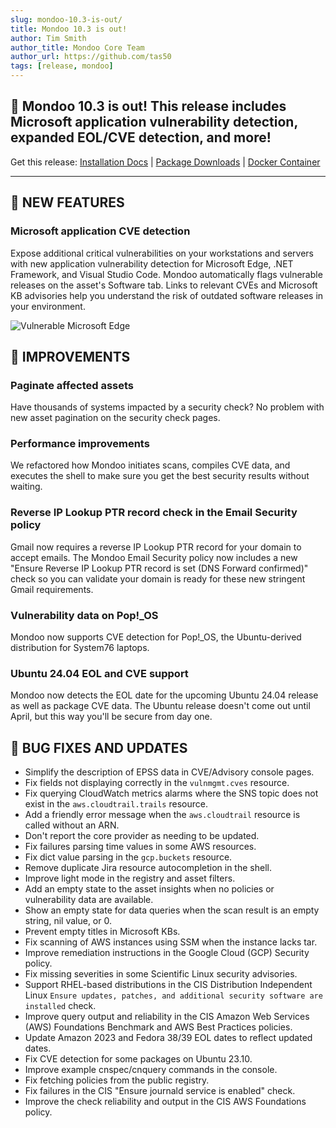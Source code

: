 ```yaml
---
slug: mondoo-10.3-is-out/
title: Mondoo 10.3 is out!
author: Tim Smith
author_title: Mondoo Core Team
author_url: https://github.com/tas50
tags: [release, mondoo]
---
```


## 🥳 Mondoo 10.3 is out! This release includes Microsoft application vulnerability detection, expanded EOL/CVE detection, and more!

Get this release: [Installation Docs](/cnspec/) | [Package Downloads](https://releases.mondoo.com/cnspec/) | [Docker Container](https://hub.docker.com/r/mondoo/cnspec)

---

## 🎉 NEW FEATURES

### Microsoft application CVE detection

Expose additional critical vulnerabilities on your workstations and servers with new application vulnerability detection for Microsoft Edge, .NET Framework, and Visual Studio Code. Mondoo automatically flags vulnerable releases on the asset's Software tab. Links to relevant CVEs and Microsoft KB advisories help you understand the risk of outdated software releases in your environment.

![Vulnerable Microsoft Edge](/img/releases/2024-02-13-mondoo-10.3-is-out/ms_edge.png)

## 🧹 IMPROVEMENTS

### Paginate affected assets

Have thousands of systems impacted by a security check? No problem with new asset pagination on the security check pages.

### Performance improvements

We refactored how Mondoo initiates scans, compiles CVE data, and executes the shell to make sure you get the best security results without waiting.

### Reverse IP Lookup PTR record check in the Email Security policy

Gmail now requires a reverse IP Lookup PTR record for your domain to accept emails. The Mondoo Email Security policy now includes a new "Ensure Reverse IP Lookup PTR record is set (DNS Forward confirmed)" check so you can validate your domain is ready for these new stringent Gmail requirements.

### Vulnerability data on Pop!\_OS

Mondoo now supports CVE detection for Pop!\_OS, the Ubuntu-derived distribution for System76 laptops.

### Ubuntu 24.04 EOL and CVE support

Mondoo now detects the EOL date for the upcoming Ubuntu 24.04 release as well as package CVE data. The Ubuntu release doesn't come out until April, but this way you'll be secure from day one.

## 🐛 BUG FIXES AND UPDATES

- Simplify the description of EPSS data in CVE/Advisory console pages.
- Fix fields not displaying correctly in the `vulnmgmt.cves` resource.
- Fix querying CloudWatch metrics alarms where the SNS topic does not exist in the `aws.cloudtrail.trails` resource.
- Add a friendly error message when the `aws.cloudtrail` resource is called without an ARN.
- Don't report the core provider as needing to be updated.
- Fix failures parsing time values in some AWS resources.
- Fix dict value parsing in the `gcp.buckets` resource.
- Remove duplicate Jira resource autocompletion in the shell.
- Improve light mode in the registry and asset filters.
- Add an empty state to the asset insights when no policies or vulnerability data are available.
- Show an empty state for data queries when the scan result is an empty string, nil value, or 0.
- Prevent empty titles in Microsoft KBs.
- Fix scanning of AWS instances using SSM when the instance lacks tar.
- Improve remediation instructions in the Google Cloud (GCP) Security policy.
- Fix missing severities in some Scientific Linux security advisories.
- Support RHEL-based distributions in the CIS Distribution Independent Linux `Ensure updates, patches, and additional security software are installed` check.
- Improve query output and reliability in the CIS Amazon Web Services (AWS) Foundations Benchmark and AWS Best Practices policies.
- Update Amazon 2023 and Fedora 38/39 EOL dates to reflect updated dates.
- Fix CVE detection for some packages on Ubuntu 23.10.
- Improve example cnspec/cnquery commands in the console.
- Fix fetching policies from the public registry.
- Fix failures in the CIS "Ensure journald service is enabled" check.
- Improve the check reliability and output in the CIS AWS Foundations policy.
